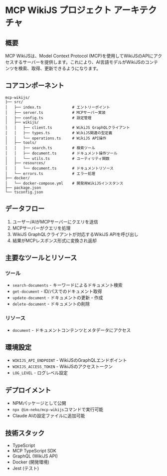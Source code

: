 # MCP WikiJS プロジェクト アーキテクチャ

## 概要

MCP WikiJSは、Model Context Protocol (MCP)を使用してWikiJSのAPIにアクセスするサーバーを提供します。これにより、AI言語モデルがWikiJSのコンテンツを検索、取得、更新できるようになります。

## コアコンポーネント

```
mcp-wikijs/
├── src/
│   ├── index.ts              # エントリーポイント
│   ├── server.ts             # MCPサーバー実装
│   ├── config.ts             # 設定管理
│   ├── wikijs/
│   │   ├── client.ts         # WikiJS GraphQLクライアント
│   │   ├── types.ts          # WikiJS関連の型定義
│   │   └── operations.ts     # WikiJS API操作
│   ├── tools/
│   │   ├── search.ts         # 検索ツール
│   │   ├── document.ts       # ドキュメント操作ツール
│   │   └── utils.ts          # ユーティリティ関数
│   ├── resources/
│   │   └── document.ts       # ドキュメントリソース
│   └── errors.ts             # エラー処理
├── docker/
│   └── docker-compose.yml    # 開発用WikiJSインスタンス
├── package.json
└── tsconfig.json
```

## データフロー

1. ユーザー/AIがMCPサーバーにクエリを送信
2. MCPサーバーがクエリを処理
3. WikiJS GraphQLクライアントが対応するWikiJS APIを呼び出し
4. 結果がMCPレスポンス形式に変換され返却

## 主要なツールとリソース

### ツール
- `search-documents` - キーワードによるドキュメント検索
- `get-document` - ID/パスでのドキュメント取得
- `update-document` - ドキュメントの更新・作成
- `delete-document` - ドキュメントの削除

### リソース
- `document` - ドキュメントコンテンツとメタデータにアクセス

## 環境設定

- `WIKIJS_API_ENDPOINT` - WikiJSのGraphQLエンドポイント
- `WIKIJS_ACCESS_TOKEN` - WikiJSのアクセストークン
- `LOG_LEVEL` - ログレベル設定

## デプロイメント

- NPMパッケージとして公開
- `npx @im-neko/mcp-wikijs`コマンドで実行可能
- Claude AIの設定ファイルに追加可能

## 技術スタック

- TypeScript
- MCP TypeScript SDK
- GraphQL (WikiJS API)
- Docker (開発環境)
- Jest (テスト)